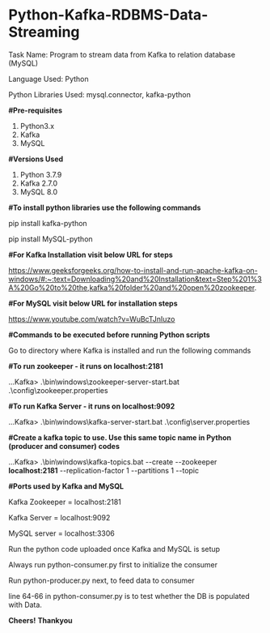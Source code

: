 # Python-Kafka-RDBMS-Data-Streaming
Task Name: Program to stream data from Kafka to relation database (MySQL)

Language Used: Python

Python Libraries Used: mysql.connector, kafka-python

**#Pre-requisites**
1. Python3.x 
2. Kafka
3. MySQL

**#Versions Used**
1. Python 3.7.9
2. Kafka 2.7.0 
3. MySQL 8.0

**#To install python libraries use the following commands**

pip install kafka-python

pip install MySQL-python

**#For Kafka Installation visit below URL for steps**

https://www.geeksforgeeks.org/how-to-install-and-run-apache-kafka-on-windows/#:~:text=Downloading%20and%20Installation&text=Step%201%3A%20Go%20to%20the,kafka%20folder%20and%20open%20zookeeper.

**#For MySQL visit below URL for installation steps**

https://www.youtube.com/watch?v=WuBcTJnIuzo


**#Commands to be executed before running Python scripts**

Go to directory where Kafka is installed and run the following commands

**#To run zookeeper - it runs on **localhost:2181****

...Kafka> .\bin\windows\zookeeper-server-start.bat .\config\zookeeper.properties

**#To run Kafka Server - it runs on **localhost:9092****

...Kafka> .\bin\windows\kafka-server-start.bat .\config\server.properties

**#Create a kafka topic to use. Use this same topic name in Python (producer and consumer) codes**

...Kafka> .\bin\windows\kafka-topics.bat --create --zookeeper **localhost:2181** --replication-factor 1 --partitions 1 --topic <topic name>

**#Ports used by Kafka and MySQL**

Kafka Zookeeper = localhost:2181

Kafka Server = localhost:9092

MySQL server = localhost:3306

Run the python code uploaded once Kafka and MySQL is setup

Always run python-consumer.py first to initialize the consumer

Run python-producer.py next, to feed data to consumer

line 64-66 in python-consumer.py is to test whether the DB is populated with Data.

**Cheers!**
**Thankyou**
